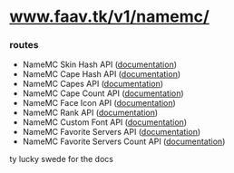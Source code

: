 # www.faav.tk/v1/namemc/

### routes
- NameMC Skin Hash API ([documentation](./skinhash.md))
- NameMC Cape Hash API ([documentation](./capehash.md))
- NameMC Capes API ([documentation](./capes.md))
- NameMC Cape Count API ([documentation](./capecount.md))
- NameMC Face Icon API ([documentation](./face.md))
- NameMC Rank API ([documentation](./rank.md))
- NameMC Custom Font API ([documentation](./font.md))
- NameMC Favorite Servers API ([documentation](./favserver.md))
- NameMC Favorite Servers Count API ([documentation](./favserver_count.md))

 ty lucky swede for the docs
